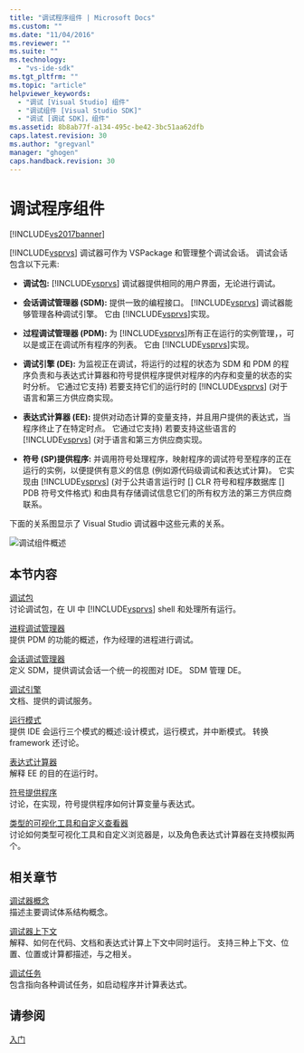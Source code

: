 ```yaml
---
title: "调试程序组件 | Microsoft Docs"
ms.custom: ""
ms.date: "11/04/2016"
ms.reviewer: ""
ms.suite: ""
ms.technology: 
  - "vs-ide-sdk"
ms.tgt_pltfrm: ""
ms.topic: "article"
helpviewer_keywords: 
  - "调试 [Visual Studio] 组件"
  - "调试组件 [Visual Studio SDK]"
  - "调试 [调试 SDK]，组件"
ms.assetid: 8b8ab77f-a134-495c-be42-3bc51aa62dfb
caps.latest.revision: 30
ms.author: "gregvanl"
manager: "ghogen"
caps.handback.revision: 30
---
```

# 调试程序组件
[!INCLUDE[vs2017banner](../../code-quality/includes/vs2017banner.md)]

[!INCLUDE[vsprvs](../../code-quality/includes/vsprvs_md.md)] 调试器可作为 VSPackage 和管理整个调试会话。  调试会话包含以下元素:  
  
-   **调试包:** [!INCLUDE[vsprvs](../../code-quality/includes/vsprvs_md.md)] 调试器提供相同的用户界面，无论进行调试。  
  
-   **会话调试管理器 \(SDM\):** 提供一致的编程接口。 [!INCLUDE[vsprvs](../../code-quality/includes/vsprvs_md.md)] 调试器能够管理各种调试引擎。  它由 [!INCLUDE[vsprvs](../../code-quality/includes/vsprvs_md.md)]实现。  
  
-   **过程调试管理器 \(PDM\):** 为 [!INCLUDE[vsprvs](../../code-quality/includes/vsprvs_md.md)]所有正在运行的实例管理，，可以是或正在调试所有程序的列表。  它由 [!INCLUDE[vsprvs](../../code-quality/includes/vsprvs_md.md)]实现。  
  
-   **调试引擎 \(DE\):** 为监视正在调试，将运行的过程的状态为 SDM 和 PDM 的程序负责和与表达式计算器和符号提供程序提供对程序的内存和变量的状态的实时分析。  它通过它支持\) 若要支持它们的运行时的 [!INCLUDE[vsprvs](../../code-quality/includes/vsprvs_md.md)] \(对于语言和第三方供应商实现。  
  
-   **表达式计算器 \(EE\):** 提供对动态计算的变量支持，并且用户提供的表达式，当程序终止了在特定时点。  它通过它支持\) 若要支持这些语言的 [!INCLUDE[vsprvs](../../code-quality/includes/vsprvs_md.md)] \(对于语言和第三方供应商实现。  
  
-   **符号 \(SP\)提供程序:** 并调用符号处理程序，映射程序的调试符号至程序的正在运行的实例，以便提供有意义的信息 \(例如源代码级调试和表达式计算\)。  它实现由 [!INCLUDE[vsprvs](../../code-quality/includes/vsprvs_md.md)] \(对于公共语言运行时 \[\] CLR 符号和程序数据库 \[\] PDB 符号文件格式\) 和由具有存储调试信息它们的所有权方法的第三方供应商联系。  
  
 下面的关系图显示了 Visual Studio 调试器中这些元素的关系。  
  
 ![调试组件概述](~/docs/extensibility/debugger/media/dbugcompovrview.gif "DBugCompOvrview")  
  
## 本节内容  
 [调试包](../../extensibility/debugger/debug-package.md)  
 讨论调试包，在 UI 中 [!INCLUDE[vsprvs](../../code-quality/includes/vsprvs_md.md)] shell 和处理所有运行。  
  
 [进程调试管理器](../../extensibility/debugger/process-debug-manager.md)  
 提供 PDM 的功能的概述，作为经理的进程进行调试。  
  
 [会话调试管理器](../../extensibility/debugger/session-debug-manager.md)  
 定义 SDM，提供调试会话一个统一的视图对 IDE。  SDM 管理 DE。  
  
 [调试引擎](../../extensibility/debugger/debug-engine.md)  
 文档、提供的调试服务。  
  
 [运行模式](../../extensibility/debugger/operational-modes.md)  
 提供 IDE 会运行三个模式的概述:设计模式，运行模式，并中断模式。  转换 framework 还讨论。  
  
 [表达式计算器](../../extensibility/debugger/expression-evaluator.md)  
 解释 EE 的目的在运行时。  
  
 [符号提供程序](../../extensibility/debugger/symbol-provider.md)  
 讨论，在实现，符号提供程序如何计算变量与表达式。  
  
 [类型的可视化工具和自定义查看器](../../extensibility/debugger/type-visualizer-and-custom-viewer.md)  
 讨论如何类型可视化工具和自定义浏览器是，以及角色表达式计算器在支持模拟两个。  
  
## 相关章节  
 [调试器概念](../../extensibility/debugger/debugger-concepts.md)  
 描述主要调试体系结构概念。  
  
 [调试器上下文](../../extensibility/debugger/debugger-contexts.md)  
 解释、如何在代码、文档和表达式计算上下文中同时运行。  支持三种上下文、位置、位置或计算都描述，与之相关。  
  
 [调试任务](../../extensibility/debugger/debugging-tasks.md)  
 包含指向各种调试任务，如启动程序并计算表达式。  
  
## 请参阅  
 [入门](../../extensibility/debugger/getting-started-with-debugger-extensibility.md)